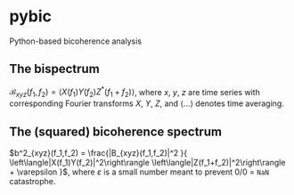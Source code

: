 # pybic
Python-based bicoherence analysis

## The bispectrum
$\mathcal{B}_{xyz}(f_1,f_2) = \langle X(f_1)Y(f_2)Z^*(f_1+f_2) \rangle$, where $x$, $y$, $z$ are time series with 
corresponding Fourier transforms $X$, $Y$, $Z$,
and $\langle ... \rangle$ denotes time averaging.

## The (squared) bicoherence spectrum
$b^2_{xyz}(f_1,f_2) = \frac{|B_{xyz}(f_1,f_2)|^2 }{ \left\langle|X(f_1)Y(f_2)|^2\right\rangle \left\langle|Z(f_1+f_2)|^2\right\rangle + \varepsilon }$,
where $\varepsilon$ is a small number meant to prevent 0/0 = ``NaN`` catastrophe.
